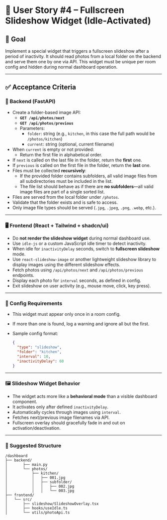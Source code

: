 # 🧩 User Story #4 – Fullscreen Slideshow Widget (Idle-Activated)

## 🧠 Goal

Implement a special widget that triggers a fullscreen slideshow after a period of inactivity. It should read photos from a local folder on the backend and serve them one by one via API. This widget must be unique per room config and hidden during normal dashboard operation.

---

## ✅ Acceptance Criteria

### 🧰 Backend (FastAPI)

- Create a folder-based image API:
  - **`GET /api/photos/next`**
  - **`GET /api/photos/previous`**
  - Parameters:
    - `folder`: string (e.g., `kitchen`, in this case the full path would be `/photos/kitchen`)
    - `current`: string (optional, current filename)
- When `current` is empty or not provided:
  - Return the first file in alphabetical order.
- If `next` is called on the last file in the folder, return the **first** one.
- If `previous` is called on the first file in the folder, return the **last** one.
- Files must be collected **recursively**:
  - If the provided folder contains subfolders, all valid image files from all subdirectories must be included in the list.
  - The file list should behave as if there are **no subfolders**—all valid image files are part of a single sorted list.
- Files are served from the local folder under `/photos`.
- Validate that the folder exists and is safe to access.
- Only image file types should be served (`.jpg`, `.jpeg`, `.png`, `.webp`, etc.).

---

### 🖥 Frontend (React + Tailwind + shadcn/ui)

- Do **not render the slideshow widget** during normal dashboard use.
- Use `idle-js` or a custom JavaScript idle timer to detect inactivity.
- When idle for `inactivityDelay` seconds, switch to **fullscreen slideshow** mode.
- Use `react-slideshow-image` or another lightweight slideshow library to display images using the different slideshow effects.
- Fetch photos using `/api/photos/next` and `/api/photos/previous` endpoints.
- Display each photo for `interval` seconds, as defined in config.
- Exit slideshow on user activity (e.g., mouse move, click, key press).

---

### 🔐 Config Requirements

- This widget must appear only once in a room config.
- If more than one is found, log a warning and ignore all but the first.
- Sample config format:

  ```json
  {
    "type": "slideshow",
    "folder": "kitchen",
    "interval": 10,
    "inactivityDelay": 60
  }
  ```

---

### 🖼️ Slideshow Widget Behavior

- The widget acts more like a **behavioral mode** than a visible dashboard component.
- It activates only after defined `inactivityDelay`.
- Automatically cycles through images using `interval`.
- Fetches next/previous image filenames via API.
- Fullscreen overlay should gracefully fade in and out on activation/deactivation.

---

### 📂 Suggested Structure

```
/dashboard
├── backend/
│       ├── main.py
│       └── photos/
│           ├── kitchen/
│           │   ├── 001.jpg
│           │   ├── subfolder/
│           │   │   ├── 002.jpg
│           │   │   └── 003.jpg
├── frontend/
│   └── src/
│       ├── slideshow/SlideshowOverlay.tsx
│       ├── hooks/useIdle.ts
│       └── utils/photoApi.ts
```

